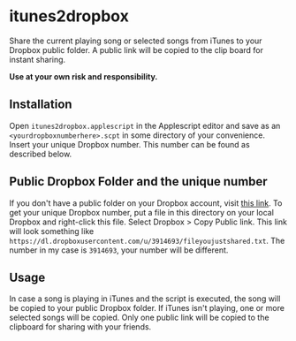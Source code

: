itunes2dropbox
==============

Share the current playing song or selected songs from iTunes to your Dropbox public folder.
A public link will be copied to the clip board for instant sharing.

**Use at your own risk and responsibility.**

Installation
------------
Open `itunes2dropbox.applescript` in the Applescript editor and save
as an `<yourdropboxnumberhere>.scpt` in some directory of your
convenience. Insert your unique Dropbox number. This number can be
found as described below.

Public Dropbox Folder and the unique number
-------------------------------------------
If you don't have a public folder on your Dropbox account, visit
[this link](https://www.dropbox.com/enable_public_folder).
To get your unique Dropbox number, put a file in this directory on
your local Dropbox and right-click this file. Select Dropbox > Copy
Public link. This link will look something like
`https://dl.dropboxusercontent.com/u/3914693/fileyoujustshared.txt`.
The number in my case is `3914693`, your number will be different. 

Usage
----
In case a song is playing in iTunes and the script is executed, the
song will be copied to your public Dropbox folder. If iTunes isn't
playing, one or more selected songs will be copied. Only one public
link will be copied to the clipboard for sharing with your friends.


